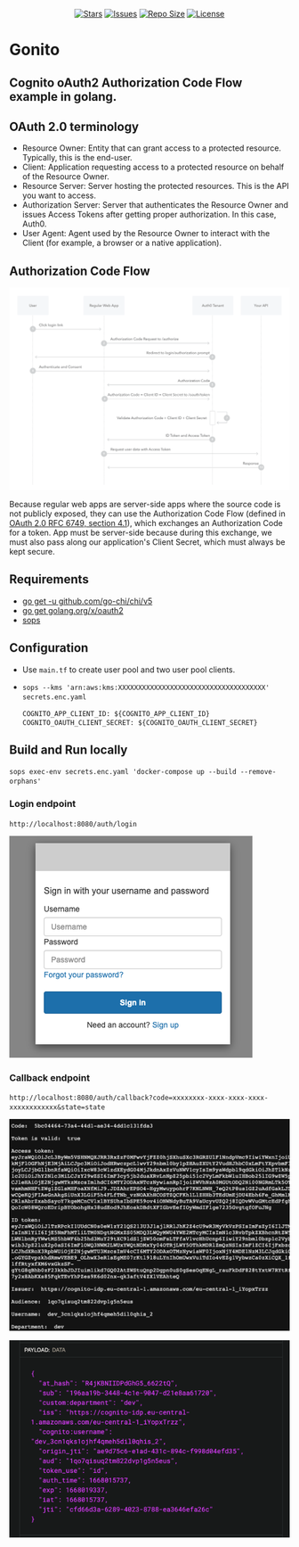 <p align="center">
  <a href="https://github.com/milennik/gonito/stargazers">
    <img alt="Stars" src="https://img.shields.io/github/stars/milennik/gonito?style=for-the-badge&logo=starship&color=C9CBFF&logoColor=D9E0EE&labelColor=302D41"></a>
  <a href="https://github.com/milennik/gonito/issues">
    <img alt="Issues" src="https://img.shields.io/github/issues/milennik/gonito?style=for-the-badge&logo=bilibili&color=F5E0DC&logoColor=D9E0EE&labelColor=302D41"></a>
  <a href="https://github.com/milennik/gonito">
    <img alt="Repo Size" src="https://img.shields.io/github/repo-size/milennik/gonito?color=%23DDB6F2&label=SIZE&logo=codesandbox&style=for-the-badge&logoColor=D9E0EE&labelColor=302D41"/></a>
  <a href="https://github.com/milennik/gonito">
    <img alt="License" src="https://img.shields.io/github/license/milennik/gonito?style=for-the-badge&logo=starship&color=C9CBFF&logoColor=D9E0EE&labelColor=302D41"/></a>
</p>

# Gonito

## Cognito oAuth2 Authorization Code Flow example in golang.

## OAuth 2.0 terminology
- Resource Owner: Entity that can grant access to a protected resource. Typically, this is the end-user.
- Client: Application requesting access to a protected resource on behalf of the Resource Owner.
- Resource Server: Server hosting the protected resources. This is the API you want to access.
- Authorization Server: Server that authenticates the Resource Owner and issues Access Tokens after getting proper authorization. In this case, Auth0.
- User Agent: Agent used by the Resource Owner to interact with the Client (for example, a browser or a native application).

## Authorization Code Flow

![](assets/auth-sequence-auth-code.png)

Because regular web apps are server-side apps where the source code is not publicly exposed, 
they can use the Authorization Code Flow (defined in [OAuth 2.0 RFC 6749, section 4.1](https://www.rfc-editor.org/rfc/rfc6749#section-4.1)), 
which exchanges an Authorization Code for a token. App must be server-side because during this exchange, 
we must also pass along our application's Client Secret, which must always be kept secure.

## Requirements
- [go get -u github.com/go-chi/chi/v5](https://github.com/go-chi/chi)
- [go get golang.org/x/oauth2](golang.org/x/oauth2)
- [sops](https://github.com/mozilla/sops)

## Configuration

- Use `main.tf` to create user pool and two user pool clients.

- `sops --kms 'arn:aws:kms:XXXXXXXXXXXXXXXXXXXXXXXXXXXXXXXXXXXXX' secrets.enc.yaml `

      COGNITO_APP_CLIENT_ID: ${COGNITO_APP_CLIENT_ID}
      COGNITO_OAUTH_CLIENT_SECRET: ${COGNITO_OAUTH_CLIENT_SECRET}


## Build and Run locally
`sops exec-env secrets.enc.yaml 'docker-compose up --build --remove-orphans'`

### Login endpoint
`http://localhost:8080/auth/login`

![](assets/login.png)


### Callback endpoint
`http://localhost:8080/auth/callback?code=xxxxxxxx-xxxx-xxxx-xxxx-xxxxxxxxxxxx&state=state`

![](assets/response.png)

![](assets/jwt.png)
